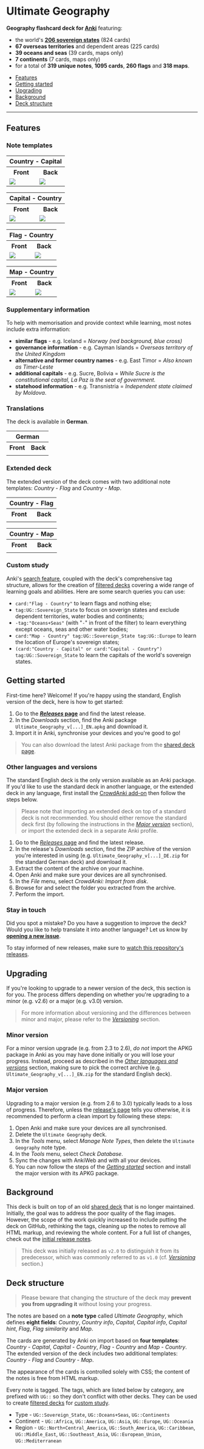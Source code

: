 # Ultimate Geography

**Geography flashcard deck for [Anki](http://ankisrs.net/)** featuring:

- the world's **[206 sovereign states](https://en.wikipedia.org/wiki/List_of_sovereign_states)** (824 cards)
- **67 overseas territories** and dependent areas (225 cards)
- **39 oceans and seas** (39 cards, maps only)
- **7 continents** (7 cards, maps only)
- for a total of **319 unique notes**, **1095 cards**, **260 flags** and **318 maps**.

<!-- START doctoc generated TOC please keep comment here to allow auto update -->
<!-- DON'T EDIT THIS SECTION, INSTEAD RE-RUN doctoc TO UPDATE -->


- [Features](#features)
- [Getting started](#getting-started)
- [Upgrading](#upgrading)
- [Background](#background)
- [Deck structure](#deck-structure)

<!-- END doctoc generated TOC please keep comment here to allow auto update -->

---

## Features

### Note templates

<table>
  <tr><th scope="col" colspan="2">Country - Capital</th></tr>
  <tr><th scope="col">Front</th><th scope="col">Back</th></tr>
  <tr>
    <td><img src="doc/Country - Capital -- Front -- Sri Lanka.png"></td>
    <td><img src="doc/Country - Capital -- Back -- Sri Lanka.png"></td>
  </tr>
</table>

<table>
  <tr><th scope="col" colspan="2">Capital - Country</th></tr>
  <tr><th scope="col">Front</th><th scope="col">Back</th></tr>
  <tr>
    <td><img src="doc/Capital - Country -- Front -- Finland.png"></td>
    <td><img src="doc/Capital - Country -- Back -- Finland.png"></td>
  </tr>
</table>

<table>
  <tr><th scope="col" colspan="2">Flag - Country</th></tr>
  <tr><th scope="col">Front</th><th scope="col">Back</th></tr>
  <tr>
    <td><img src="doc/Flag - Country -- Front -- Christmas island.png"></td>
    <td><img src="doc/Flag - Country -- Back -- Christmas island.png"></td>
  </tr>
</table>

<table>
  <tr><th scope="col" colspan="2">Map - Country</th></tr>
  <tr><th scope="col">Front</th><th scope="col">Back</th></tr>
  <tr>
    <td><img src="doc/Map - Country -- Front -- Mexico.png"></td>
    <td><img src="doc/Map - Country -- Back -- Mexico.png"></td>
  </tr>
</table>

### Supplementary information

To help with memorisation and provide context while learning, most notes include extra information:

- **similar flags** - e.g. Iceland = _Norway (red background, blue cross)_
- **governance information** - e.g. Cayman Islands = _Overseas territory of the United Kingdom_
- **alternative and former country names** - e.g. East Timor = _Also known as Timer-Leste_
- **additional capitals** - e.g. Sucre, Bolivia = _While Sucre is the constitutional capital, La Paz is the seat of government._
- **statehood information** - e.g. Transnistria = _Independent state claimed by Moldova_.

### Translations

The deck is available in **German**.

<table>
  <tr><th scope="col" colspan="2">German</th></tr>
  <tr><th scope="col">Front</th><th scope="col">Back</th></tr>
  <tr>
    <td><img alt="" src="doc/DE -- Capital - Country -- Front -- Cayman Islands.png"></td>
    <td><img alt="" src="doc/DE -- Capital - Country -- Back -- Cayman Islands.png"></td>
  </tr>
</table>

### Extended deck

The extended version of the deck comes with two additional note templates: _Country - Flag_ and _Country - Map_.

<table>
  <tr><th scope="col" colspan="2">Country - Flag</th></tr>
  <tr><th scope="col">Front</th><th scope="col">Back</th></tr>
  <tr>
    <td><img alt="" src="doc/EX -- Country - Flag -- Front -- Abkhazia.png"></td>
    <td><img alt="" src="doc/EX -- Country - Flag -- Back -- Abkhazia.png"></td>
  </tr>
</table>

<table>
  <tr><th scope="col" colspan="2">Country - Map</th></tr>
  <tr><th scope="col">Front</th><th scope="col">Back</th></tr>
  <tr>
    <td><img alt="" src="doc/EX -- Country - Map -- Front -- Guadeloupe.png"></td>
    <td><img alt="" src="doc/EX -- Country - Map -- Back -- Guadeloupe.png"></td>
  </tr>
</table>

### Custom study

Anki's [search feature](http://ankisrs.net/docs/manual.html#searching), coupled with the deck's comprehensive tag structure, allows for the creation of [filtered decks](https://apps.ankiweb.net/docs/manual.html#creating-manually) covering a wide range of learning goals and abilities. Here are some search queries you can use:

- `card:"Flag - Country"` to learn flags and nothing else;
- `tag:UG::Sovereign_State` to focus on soverign states and exclude dependent territories, water bodies and continents;
- `-tag:"Oceans+Seas"` (with "`-`" in front of the filter) to learn everything except oceans, seas and other water bodies;
- `card:"Map - Country" tag:UG::Sovereign_State tag:UG::Europe` to learn the location of Europe's sovereign states;
- `(card:"Country - Capital" or card:"Capital - Country") tag:UG::Sovereign_State` to learn the capitals of the world's sovereign states.


## Getting started

First-time here? Welcome! If you're happy using the standard, English version of the deck, here is how to get started:

1. Go to the **[_Releases_ page](https://github.com/axelboc/anki-ultimate-geography/releases)** and find the latest release.
1. In the _Downloads_ section, find the Anki package `Ultimate_Geography_v[...]_EN.apkg` and download it.
1. Import it in Anki, synchronise your devices and you're good to go!

> You can also download the latest Anki package from the [shared deck page]( https://ankiweb.net/shared/info/2109889812).

### Other languages and versions

The standard English deck is the only version available as an Anki package. If you'd like to use the standard deck in another language, or the extended deck in any language, first install the [CrowdAnki add-on](https://github.com/Stvad/CrowdAnki) then follow the steps below.

> Please note that importing an extended deck on top of a standard deck is not recommended. You should either remove the standard deck first (by following the instructions in the [_Major version_](#major-version) section), or import the extended deck in a separate Anki profile.

1. Go to the [_Releases_ page](https://github.com/axelboc/anki-ultimate-geography/releases) and find the latest release.
1. In the release's _Downloads_ section, find the ZIP archive of the version you're interested in using (e.g. `Ultimate_Geography_v[...]_DE.zip` for the standard German deck) and download it.
1. Extract the content of the archive on your machine.
1. Open Anki and make sure your devices are all synchronised.
1. In the _File_ menu, select _CrowdAnki: Import from disk_.
1. Browse for and select the folder you extracted from the archive.
1. Perform the import.

### Stay in touch

Did you spot a mistake? Do you have a suggestion to improve the deck? Would you like to help translate it into another language? Let us know by **[opening a new issue](https://github.com/axelboc/anki-ultimate-geography/issues)**.

To stay informed of new releases, make sure to [watch this repository's releases](https://help.github.com/en/articles/watching-and-unwatching-releases-for-a-repository).


## Upgrading

If you're looking to upgrade to a newer version of the deck, this section is for you. The process differs depending on whether you're upgrading to a minor (e.g. v2.6) or a major (e.g. v3.0) version.

> For more information about versioning and the differences between minor and major, please refer to the [_Versioning_](CONTRIBUTING.md#versioning) section.

### Minor version

For a minor version upgrade (e.g. from 2.3 to 2.6), _do not_ import the APKG package in Anki as you may have done initially or you will lose your progress. Instead, proceed as described in the [_Other languages and versions_](#other-languages-and-versions) section, making sure to pick the correct archive (e.g. `Ultimate_Geography_v[...]_EN.zip` for the standard English deck).

### Major version

Upgrading to a major version (e.g. from 2.6 to 3.0) typically leads to a loss of progress. Therefore, unless the [release's page](https://github.com/axelboc/anki-ultimate-geography/releases) tells you otherwise, it is recommended to perform a clean import by following these steps:

1. Open Anki and make sure your devices are all synchronised.
1. Delete the `Ultimate Geography` deck.
1. In the _Tools_ menu, select _Manage Note Types_, then delete the `Ultimate Geography` note type.
1. In the _Tools_ menu, select _Check Database_.
1. Sync the changes with AnkiWeb and with all your devices.
1. You can now follow the steps of the [_Getting started_](#getting-started) section and install the major version with its APKG package.


## Background

This deck is built on top of an old [shared deck](https://ankiweb.net/shared/info/261823898) that is no longer maintained. Initially, the goal was to address the poor quality of the flag images. However, the scope of the work quickly increased to include putting the deck on GitHub, rethinking the tags, cleaning up the notes to remove all HTML markup, and reviewing the whole content. For a full list of changes, check out the [initial release notes](https://github.com/axelboc/anki-ultimate-geography/releases/tag/v2.0).

> This deck was initially released as `v2.0` to distinguish it from its predecessor, which was commonly referred to as `v1.0` (cf. [_Versioning_](CONTRIBUTING.md#versioning) section.)

## Deck structure

> Please beware that changing the structure of the deck may **prevent you from upgrading it** without losing your progress.

The notes are based on a **note type** called _Ultimate Geography_, which defines **eight fields**: _Country_, _Country info_, _Capital_, _Capital info_, _Capital hint_, _Flag_, _Flag similarity_ and _Map_.

The cards are generated by Anki on import based on **four templates**: _Country - Capital_, _Capital - Country_, _Flag - Country_ and _Map - Country_. The extended version of the deck includes two additional templates: _Country - Flag_ and _Country - Map_.

The appearance of the cards is controlled solely with CSS; the content of the notes is free from HTML markup.

Every note is tagged. The tags, which are listed below by category, are prefixed with `UG::` so they don't conflict with other decks. They can be used to create [filtered decks](https://apps.ankiweb.net/docs/manual.html#creating-manually) for [custom study](#custom-study).

- Type - `UG::Sovereign_State`, `UG::Oceans+Seas`, `UG::Continents`
- Continent - `UG::Africa`, `UG::America`, `UG::Asia`, `UG::Europe`, `UG::Oceania`
- Region - `UG::North+Central_America`, `UG::South_America`, `UG::Caribbean`, `UG::Middle_East`, `UG::Southeast_Asia`, `UG::European_Union`, `UG::Mediterranean`
